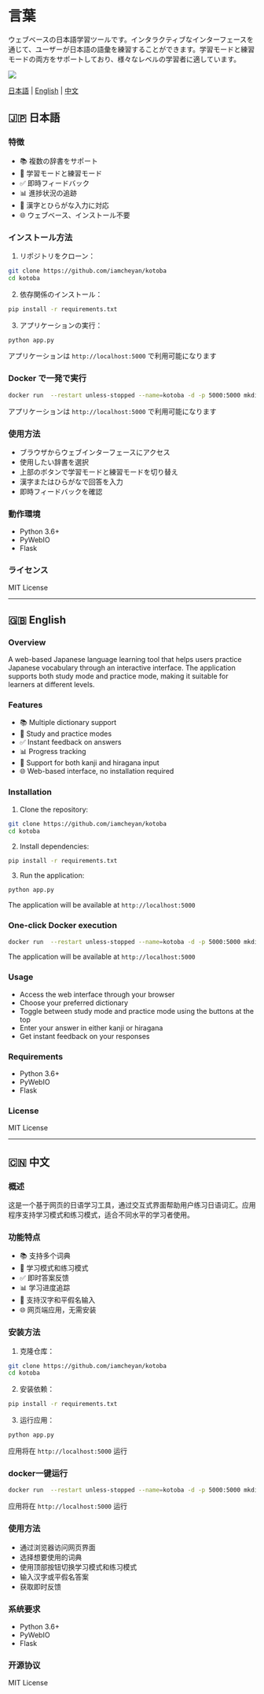 # 言葉

ウェブベースの日本語学習ツールです。インタラクティブなインターフェースを通じて、ユーザーが日本語の語彙を練習することができます。学習モードと練習モードの両方をサポートしており、様々なレベルの学習者に適しています。

![](assets/image-20250105223827741.png)

 [日本語](#japanese) | [English](#english) | [中文](#chinese) 

<a name="japanese"></a>

## 🇯🇵 日本語

### 特徴
- 📚 複数の辞書をサポート
- 🔄 学習モードと練習モード
- ✅ 即時フィードバック
- 📊 進捗状況の追跡
- 🎯 漢字とひらがな入力に対応
- 🌐 ウェブベース、インストール不要

### インストール方法
1. リポジトリをクローン：
```bash
git clone https://github.com/iamcheyan/kotoba
cd kotoba
```

2. 依存関係のインストール：
```bash
pip install -r requirements.txt
```

3. アプリケーションの実行：
```bash
python app.py
```

アプリケーションは `http://localhost:5000` で利用可能になります

### Docker で一発で実行


```bash
docker run  --restart unless-stopped --name=kotoba -d -p 5000:5000 mkdirhao/kotoba:latest
```
アプリケーションは `http://localhost:5000` で利用可能になります


### 使用方法
- ブラウザからウェブインターフェースにアクセス
- 使用したい辞書を選択
- 上部のボタンで学習モードと練習モードを切り替え
- 漢字またはひらがなで回答を入力
- 即時フィードバックを確認

### 動作環境
- Python 3.6+
- PyWebIO
- Flask

### ライセンス
MIT License 

---

<a name="english"></a>
## 🇬🇧 English

### Overview
A web-based Japanese language learning tool that helps users practice Japanese vocabulary through an interactive interface. The application supports both study mode and practice mode, making it suitable for learners at different levels.

### Features
- 📚 Multiple dictionary support
- 🔄 Study and practice modes
- ✅ Instant feedback on answers
- 📊 Progress tracking
- 🎯 Support for both kanji and hiragana input
- 🌐 Web-based interface, no installation required

### Installation
1. Clone the repository:
```bash
git clone https://github.com/iamcheyan/kotoba
cd kotoba
```

2. Install dependencies:
```bash
pip install -r requirements.txt
```

3. Run the application:
```bash
python app.py
```

The application will be available at `http://localhost:5000`

### One-click Docker execution

```bash
docker run  --restart unless-stopped --name=kotoba -d -p 5000:5000 mkdirhao/kotoba:latest
```
The application will be available at `http://localhost:5000`

### Usage
- Access the web interface through your browser
- Choose your preferred dictionary
- Toggle between study mode and practice mode using the buttons at the top
- Enter your answer in either kanji or hiragana
- Get instant feedback on your responses

### Requirements
- Python 3.6+
- PyWebIO
- Flask

### License
MIT License

---

<a name="chinese"></a>
## 🇨🇳 中文

### 概述
这是一个基于网页的日语学习工具，通过交互式界面帮助用户练习日语词汇。应用程序支持学习模式和练习模式，适合不同水平的学习者使用。

### 功能特点
- 📚 支持多个词典
- 🔄 学习模式和练习模式
- ✅ 即时答案反馈
- 📊 学习进度追踪
- 🎯 支持汉字和平假名输入
- 🌐 网页端应用，无需安装

### 安装方法
1. 克隆仓库：
```bash
git clone https://github.com/iamcheyan/kotoba
cd kotoba
```

2. 安装依赖：
```bash
pip install -r requirements.txt
```

3. 运行应用：
```bash
python app.py
```

应用将在 `http://localhost:5000` 运行

### docker一键运行

```bash
docker run  --restart unless-stopped --name=kotoba -d -p 5000:5000 mkdirhao/kotoba:latest
```
应用将在 `http://localhost:5000` 运行


### 使用方法
- 通过浏览器访问网页界面
- 选择想要使用的词典
- 使用顶部按钮切换学习模式和练习模式
- 输入汉字或平假名答案
- 获取即时反馈

### 系统要求
- Python 3.6+
- PyWebIO
- Flask

### 开源协议
MIT License

